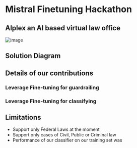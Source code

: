 # Mistral Finetuning Hackathon

## Alplex an AI based virtual law office

![image](https://github.com/unit8co/mistral-hackathon-finetuning/assets/1738060/6817ec8a-19bf-4cfb-9484-f42ae4ffd175)

## Solution Diagram

## Details of our contributions

### Leverage Fine-tuning for guardrailing


### Leverage Fine-tuning for classifying 

## Limitations

* Support only Federal Laws at the moment
* Support only cases of Civil, Public or Criminal law
* Performance of our classifier on our training set was 
